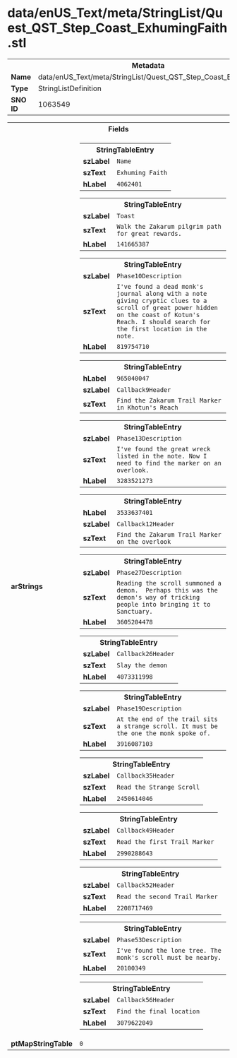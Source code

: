 <h1>data/enUS_Text/meta/StringList/Quest_QST_Step_Coast_ExhumingFaith.stl</h1><table><tr><th colspan="100%">Metadata</th></tr><tr><td><b>Name</b></td><td>data/enUS_Text/meta/StringList/Quest_QST_Step_Coast_ExhumingFaith.stl</td></tr><tr><td><b>Type</b></td><td>StringListDefinition</td></tr><tr><td><b>SNO ID</b></td><td>1063549</td></tr></table>

<table><tr><th colspan="100%">Fields</th></tr><tr><td><b>arStrings</b></td><td><table><tr><th colspan="100%">StringTableEntry</th></tr><tr><td><b>szLabel</b></td><td><code>Name</code></td></tr><tr><td><b>szText</b></td><td><code>Exhuming Faith</code></td></tr><tr><td><b>hLabel</b></td><td><code>4062401</code></td></tr></table>


<table><tr><th colspan="100%">StringTableEntry</th></tr><tr><td><b>szLabel</b></td><td><code>Toast</code></td></tr><tr><td><b>szText</b></td><td><code>Walk the Zakarum pilgrim path for great rewards.</code></td></tr><tr><td><b>hLabel</b></td><td><code>141665387</code></td></tr></table>


<table><tr><th colspan="100%">StringTableEntry</th></tr><tr><td><b>szLabel</b></td><td><code>Phase10Description</code></td></tr><tr><td><b>szText</b></td><td><code>I've found a dead monk's journal along with a note giving cryptic clues to a scroll of great power hidden on the coast of Kotun's Reach. I should search for the first location in the note.</code></td></tr><tr><td><b>hLabel</b></td><td><code>819754710</code></td></tr></table>


<table><tr><th colspan="100%">StringTableEntry</th></tr><tr><td><b>hLabel</b></td><td><code>965040047</code></td></tr><tr><td><b>szLabel</b></td><td><code>Callback9Header</code></td></tr><tr><td><b>szText</b></td><td><code>Find the Zakarum Trail Marker in Khotun's Reach</code></td></tr></table>


<table><tr><th colspan="100%">StringTableEntry</th></tr><tr><td><b>szLabel</b></td><td><code>Phase13Description</code></td></tr><tr><td><b>szText</b></td><td><code>I've found the great wreck listed in the note. Now I need to find the marker on an overlook.</code></td></tr><tr><td><b>hLabel</b></td><td><code>3283521273</code></td></tr></table>


<table><tr><th colspan="100%">StringTableEntry</th></tr><tr><td><b>hLabel</b></td><td><code>3533637401</code></td></tr><tr><td><b>szLabel</b></td><td><code>Callback12Header</code></td></tr><tr><td><b>szText</b></td><td><code>Find the Zakarum Trail Marker on the overlook</code></td></tr></table>


<table><tr><th colspan="100%">StringTableEntry</th></tr><tr><td><b>szLabel</b></td><td><code>Phase27Description</code></td></tr><tr><td><b>szText</b></td><td><code>Reading the scroll summoned a demon.  Perhaps this was the demon's way of tricking people into bringing it to Sanctuary.</code></td></tr><tr><td><b>hLabel</b></td><td><code>3605204478</code></td></tr></table>


<table><tr><th colspan="100%">StringTableEntry</th></tr><tr><td><b>szLabel</b></td><td><code>Callback26Header</code></td></tr><tr><td><b>szText</b></td><td><code>Slay the demon</code></td></tr><tr><td><b>hLabel</b></td><td><code>4073311998</code></td></tr></table>


<table><tr><th colspan="100%">StringTableEntry</th></tr><tr><td><b>szLabel</b></td><td><code>Phase19Description</code></td></tr><tr><td><b>szText</b></td><td><code>At the end of the trail sits a strange scroll. It must be the one the monk spoke of.</code></td></tr><tr><td><b>hLabel</b></td><td><code>3916087103</code></td></tr></table>


<table><tr><th colspan="100%">StringTableEntry</th></tr><tr><td><b>szLabel</b></td><td><code>Callback35Header</code></td></tr><tr><td><b>szText</b></td><td><code>Read the Strange Scroll</code></td></tr><tr><td><b>hLabel</b></td><td><code>2450614046</code></td></tr></table>


<table><tr><th colspan="100%">StringTableEntry</th></tr><tr><td><b>szLabel</b></td><td><code>Callback49Header</code></td></tr><tr><td><b>szText</b></td><td><code>Read the first Trail Marker</code></td></tr><tr><td><b>hLabel</b></td><td><code>2990288643</code></td></tr></table>


<table><tr><th colspan="100%">StringTableEntry</th></tr><tr><td><b>szLabel</b></td><td><code>Callback52Header</code></td></tr><tr><td><b>szText</b></td><td><code>Read the second Trail Marker</code></td></tr><tr><td><b>hLabel</b></td><td><code>2208717469</code></td></tr></table>


<table><tr><th colspan="100%">StringTableEntry</th></tr><tr><td><b>szLabel</b></td><td><code>Phase53Description</code></td></tr><tr><td><b>szText</b></td><td><code>I've found the lone tree. The monk's scroll must be nearby.</code></td></tr><tr><td><b>hLabel</b></td><td><code>20100349</code></td></tr></table>


<table><tr><th colspan="100%">StringTableEntry</th></tr><tr><td><b>szLabel</b></td><td><code>Callback56Header</code></td></tr><tr><td><b>szText</b></td><td><code>Find the final location</code></td></tr><tr><td><b>hLabel</b></td><td><code>3079622049</code></td></tr></table>


</td></tr><tr><td><b>ptMapStringTable</b></td><td><code>0</code></td></tr></table>

